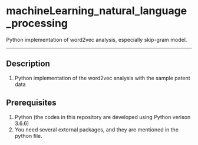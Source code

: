 # machineLearning_natural_language_processing
Python implementation of word2vec analysis, especially skip-gram model.

***

Description
-----------
1. Python implementation of the word2vec analysis with the sample patent data


Prerequisites
-------------
1. Python (the codes in this repository are developed using Python verison 3.6.6)
2. You need several external packages, and they are mentioned in the python file.



